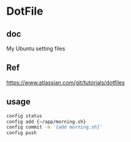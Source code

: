 # DotFile

## doc

My Ubuntu setting files

## Ref

https://www.atlassian.com/git/tutorials/dotfiles

## usage

```bash
config status
config add {~/app/morning.sh}
config commit -m '{add morning.sh}'
config push
```
